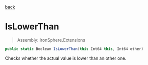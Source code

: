 ﻿

[back](/IronSphere.Extensions/types/LongExtension)

# IsLowerThan

> Assembly: IronSphere.Extensions

```csharp
public static Boolean IsLowerThan(this Int64 this, Int64 other)
```

Checks whether the actual value is lower than an other one.

 